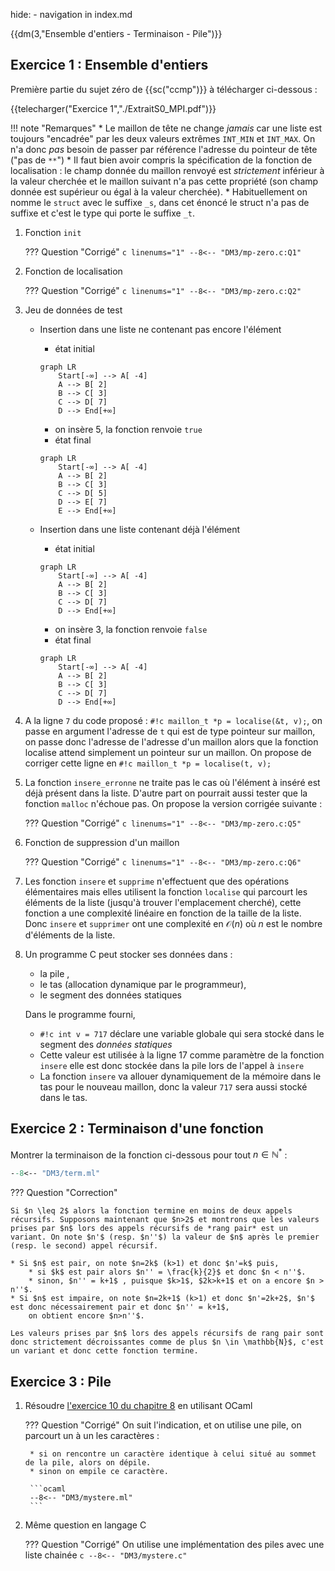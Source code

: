 hide: - navigation  in index.md

{{dm(3,"Ensemble d'entiers - Terminaison - Pile")}} 

## Exercice 1 : Ensemble d'entiers

Première partie du sujet zéro de {{sc("ccmp")}} à télécharger ci-dessous :

{{telecharger("Exercice 1","./ExtraitS0_MPI.pdf")}}

!!! note "Remarques"
    * Le maillon de tête ne change *jamais* car une liste est toujours "encadrée" par les deux valeurs extrêmes `INT_MIN` et `INT_MAX`.  On n'a donc *pas* besoin de passer par référence l'adresse du pointeur de tête ("pas de `**`") 
    * Il faut bien avoir compris la spécification de la fonction de localisation : le champ donnée du maillon renvoyé est *strictement* inférieur à la valeur cherchée et le maillon suivant n'a pas cette propriété (son champ donnée est supérieur ou égal à la valeur cherchée).
    * Habituellement on nomme le `struct` avec le suffixe `_s`, dans cet énoncé le struct n'a pas de suffixe et c'est le type qui porte le suffixe `_t`.

1. Fonction `init`

    ??? Question "Corrigé"
        ```c linenums="1"
        --8<-- "DM3/mp-zero.c:Q1"
        ```

2. Fonction de localisation

    ??? Question "Corrigé"
        ```c linenums="1"
        --8<-- "DM3/mp-zero.c:Q2"
        ```

3. Jeu de données de test

    * Insertion dans une liste ne contenant pas encore l'élément 

        * état initial
        ```mermaid
        graph LR
            Start[-∞] --> A[ -4]
            A --> B[ 2]
            B --> C[ 3]
            C --> D[ 7]
            D --> End[+∞]
        ```
        * on insère 5, la fonction renvoie `true`
        * état final
        ```mermaid
        graph LR
            Start[-∞] --> A[ -4]
            A --> B[ 2]
            B --> C[ 3]
            C --> D[ 5]
            D --> E[ 7]
            E --> End[+∞]
        ```

    * Insertion dans une liste contenant déjà l'élément 

        * état initial
        ```mermaid
        graph LR
            Start[-∞] --> A[ -4]
            A --> B[ 2]
            B --> C[ 3]
            C --> D[ 7]
            D --> End[+∞]
        ```
        * on insère 3, la fonction renvoie `false`
        * état final
        ```mermaid
        graph LR
            Start[-∞] --> A[ -4]
            A --> B[ 2]
            B --> C[ 3]
            C --> D[ 7]
            D --> End[+∞]
        ```

4. A la ligne `7` du code proposé : `#!c maillon_t *p = localise(&t, v);`, on passe en argument l'adresse de `t` qui est de type pointeur sur maillon, on passe donc l'adresse de l'adresse d'un maillon alors que la fonction localise attend simplement un pointeur sur un maillon. On propose de corriger cette ligne en `#!c maillon_t *p = localise(t, v);`

5. La fonction `insere_erronne` ne traite pas le cas où l'élément à inséré est déjà présent dans la liste. D'autre part on pourrait aussi tester que la fonction `malloc` n'échoue pas. On propose la version corrigée suivante :

    ??? Question "Corrigé"
        ```c linenums="1"
        --8<-- "DM3/mp-zero.c:Q5"
        ```

6. Fonction de suppression d'un maillon

    ??? Question "Corrigé"
        ```c linenums="1"
        --8<-- "DM3/mp-zero.c:Q6"
        ```

7. Les fonction `insere` et `supprime` n'effectuent que des opérations élémentaires mais elles utilisent la fonction `localise` qui parcourt les éléments de la liste (jusqu'à trouver l'emplacement cherché), cette fonction a une complexité linéaire en fonction de la taille de la liste. Donc `insere` et `supprimer` ont une complexité en $\mathcal{O}(n)$ où $n$ est le nombre d'éléments de la liste.

8. Un programme C peut stocker ses données dans :

    * la pile , 
    * le tas (allocation dynamique par le programmeur), 
    * le segment des données statiques

    Dans le programme fourni, 

    * `#!c int v = 717` déclare une variable globale qui sera stocké dans le segment des *données statiques*
    * Cette valeur est utilisée à la ligne 17 comme paramètre de la fonction `insere` elle est donc stockée dans la pile lors de l'appel à `insere`
    * La fonction `insere` va allouer dynamiquement de la mémoire dans le tas pour le nouveau maillon, donc la valeur `717` sera aussi stocké dans le tas.

## Exercice 2 : Terminaison d'une fonction 

Montrer la terminaison de la fonction ci-dessous pour tout $n \in \mathbb{N}^*$ :

```ocaml
--8<-- "DM3/term.ml"
```

??? Question "Correction"
    
    Si $n \leq 2$ alors la fonction termine en moins de deux appels récursifs. Supposons maintenant que $n>2$ et montrons que les valeurs prises par $n$ lors des appels récursifs de *rang pair* est un variant. On note $n'$ (resp. $n''$) la valeur de $n$ après le premier (resp. le second) appel récursif.

    * Si $n$ est pair, on note $n=2k$ (k>1) et donc $n'=k$ puis,
        * si $k$ est pair alors $n'' = \frac{k}{2}$ et donc $n < n''$. 
        * sinon, $n'' = k+1$ , puisque $k>1$, $2k>k+1$ et on a encore $n > n''$.
    * Si $n$ est impaire, on note $n=2k+1$ (k>1) et donc $n'=2k+2$, $n'$ est donc nécessairement pair et donc $n'' = k+1$,
        on obtient encore $n>n''$.

    Les valeurs prises par $n$ lors des appels récursifs de rang pair sont donc strictement décroissantes comme de plus $n \in \mathbb{N}$, c'est un variant et donc cette fonction termine.

## Exercice 3 : Pile

1. Résoudre [l'exercice 10 du chapitre 8](https://fabricenativel.github.io/cpge-info/mp2i/sl/#exercice-10-mot-mystere) en utilisant OCaml

    ??? Question "Corrigé"
        On suit l'indication, et on utilise une pile, on parcourt un à un les caractères :

        * si on rencontre un caractère identique à celui situé au sommet de la pile, alors on dépile.
        * sinon on empile ce caractère.

        ```ocaml
        --8<-- "DM3/mystere.ml"
        ```

2. Même question en langage C

    ??? Question "Corrigé"
        On utilise une implémentation des piles avec une liste chainée
        ```c
        --8<-- "DM3/mystere.c"
        ```

